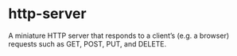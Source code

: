 # http-server
A miniature HTTP server that responds to a client’s (e.g. a browser) requests such as GET, POST, PUT, and DELETE.
